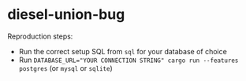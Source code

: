 # diesel-union-bug

Reproduction steps: 
 - Run the correct setup SQL from `sql` for your database of choice
 - Run `DATABASE_URL="YOUR CONNECTION STRING" cargo run --features postgres` (or `mysql` or `sqlite`)

